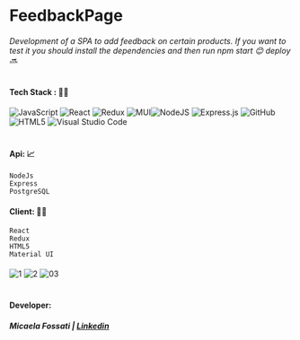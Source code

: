 # FeedbackPage


###### Development of a SPA to add feedback on certain products. If you want to test it you should install the dependencies and then run npm start 😊 deploy 🔜

#


#### Tech Stack : 👩‍💻

![JavaScript](https://img.shields.io/badge/javascript-%23323330.svg?style=flat&logo=Javascript&logoColor=%23F7DF1E) ![React](https://img.shields.io/badge/react-%2320232a.svg?style=flat&logo=React&logoColor=%2361DAFB) ![Redux](https://img.shields.io/badge/Redux-%23593d88.svg?style=flat&logo=redux&logoColor=white) ![MUI](https://img.shields.io/badge/MUI-%230081CB.svg?style=flat&logo=Material-ui&logoColor=white)![NodeJS](https://img.shields.io/badge/node.js-6DA55F?style=flat&logo=Node.js&logoColor=white) ![Express.js](https://img.shields.io/badge/express.js-%23404d59.svg?style=flat&logo=Express&logoColor=%2361DAFB) ![GitHub](https://img.shields.io/badge/Github-%23121011.svg?style=flat&logo=github&logoColor=white)  ![HTML5](https://img.shields.io/badge/html5-%23E34F26.svg?style=flat&logo=HTML5&logoColor=white) ![Visual Studio Code](https://img.shields.io/badge/Visual%20Studio%20Code-0078d7.svg?style=flat&logo=VS-Code&logoColor=white)
#


#### Api: 📈
```
NodeJs
Express
PostgreSQL
```
#### Client: 👩‍🎨
```
React
Redux
HTML5
Material UI
```
#### 
<img src="https://i.ibb.co/jVccM7F/1.png" alt="1" border="0">
<img src="https://i.ibb.co/zG042BF/Captura-de-Pantalla-2022-03-01-a-la-s-7-11-26-a-m.png" alt="2" border="0">
<img src="hhttps://i.ibb.co/qm4kpzr/Captura-de-Pantalla-2022-03-01-a-la-s-7-11-45-a-m.png" alt="03" border="0">

#

#### Developer: 

##### Micaela Fossati  | [Linkedin](https://www.linkedin.com/in/vmfossati/) 

#
